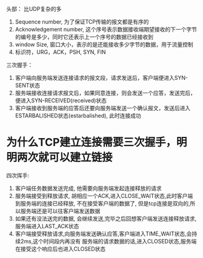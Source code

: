 头部： 比UDP复杂的多
  1. Sequence number, 为了保证TCP传输的报文都是有序的
  2. Acknowledgement number, 这个序号表示数据接收端期望接收的下一个字节的编号是多少，同时它还表示上一个序号的数据已经接收到
  3. window Size, 窗口大小，表示的是还能接收多少字节的数据，用于流量控制
  4. 标识符，URG，ACK，PSH, SYN, FIN

三次握手： 
  1. 客户端向服务端发送连接请求的报文段，请求发送后，客户端便进入SYN-SENT状态
  2. 服务端接收连接请求报文后，如果同意连接，则会发送一个应答，发送完后，便进入SYN-RECEIVED(received)状态
  3. 客户端接收到服务端的应答后还要向服务端发送一个确认报文，发送后进入ESTARBALISHED状态(estarbalished), 此时连接成功


# 为什么TCP建立连接需要三次握手，明明两次就可以建立链接


四次挥手:

  1. 客户端任务数据发送完成, 他需要向服务端发起连接释放的请求
  2. 服务端接受到释放请求, 胡相应一个ACK,进入CLOSE_WAIT状态,此时客户端到服务端的连接已经释放,
  不在接受客户端的数据了, 但是tcp连接是双向的,所以服务端还是可以往客户端发送数据
  3. 如果还有没法送完的数据, 会继续发送,完毕之后回想客户端发送连接释放请求,服务端进入LAST_ACK状态
  4. 客户端接受释放请求,向服务端发送确认应答,客户端进入TIME_WAIT状态,会持续2ms,这个时间段内再没有
  服务端的请求数据的话,进入CLOSED状态,服务端在接受这个响应后也进入CLOSED状态
